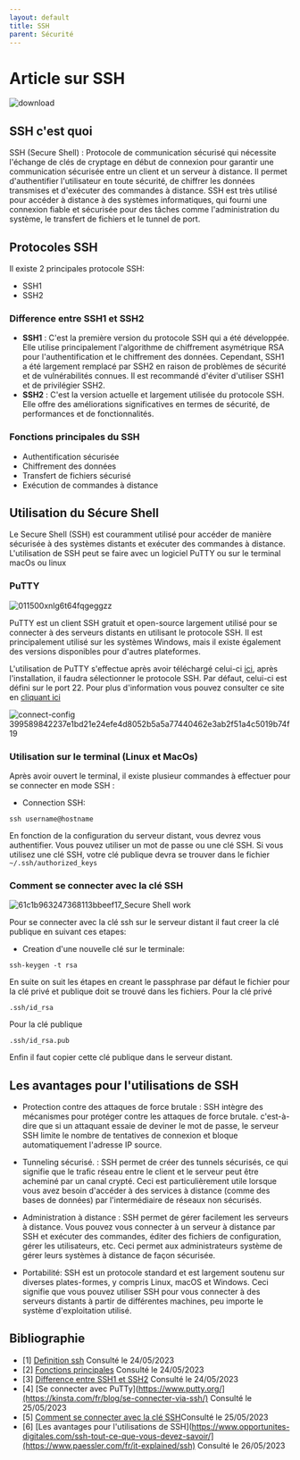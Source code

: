 ```yaml
---
layout: default
title: SSH
parent: Sécurité
---
```


# Article sur SSH
![download](https://github.com/HaAymar/Wiki-TI/assets/71372488/d67e13d1-c6d2-4202-958a-9b9b8283d461)

## SSH c'est quoi
SSH (Secure Shell) : Protocole de communication sécurisé qui nécessite l'échange de clés de cryptage en début de connexion pour garantir une communication sécurisée entre un client et un serveur à distance. Il permet d'authentifier l'utilisateur en toute sécurité, de chiffrer les données transmises et d'exécuter des commandes à distance. SSH est très utilisé pour accéder à distance à des systèmes informatiques, qui fourni une connexion fiable et sécurisée pour des tâches comme l'administration du système, le transfert de fichiers et le tunnel de port.

## Protocoles SSH
Il existe 2 principales protocole SSH:
- SSH1  
- SSH2  

### Difference entre SSH1 et SSH2
- <b>SSH1</b> : C'est la première version du protocole SSH qui a été développée. Elle utilise principalement l'algorithme de chiffrement asymétrique RSA pour l'authentification et le chiffrement des données. Cependant, SSH1 a été largement remplacé par SSH2 en raison de problèmes de sécurité et de vulnérabilités connues. Il est recommandé d'éviter d'utiliser SSH1 et de privilégier SSH2.
- <b>SSH2</b> : C'est la version actuelle et largement utilisée du protocole SSH. Elle offre des améliorations significatives en termes de sécurité, de performances et de fonctionnalités.
 
### Fonctions principales du SSH
- Authentification sécurisée
- Chiffrement des données 
- Transfert de fichiers sécurisé
- Exécution de commandes à distance 

## Utilisation du Sécure Shell
Le Secure Shell (SSH) est couramment utilisé pour accéder de manière sécurisée à des systèmes distants et exécuter des commandes à distance.
L'utilisation de SSH peut se faire avec un logiciel PuTTY ou sur le terminal macOs ou linux

### PuTTY 
![011500xnlg6t64fqgeggzz](https://github.com/HaAymar/Wiki-TI/assets/71372488/a37d7438-c048-4b4a-b085-317d4cf2ee23)

PuTTY est un client SSH gratuit et open-source largement utilisé pour se connecter à des serveurs distants en utilisant le protocole SSH. Il est principalement utilisé sur les systèmes Windows, mais il existe également des versions disponibles pour d'autres plateformes.

L'utilisation de PuTTY s'effectue après avoir téléchargé celui-ci [ici](https://www.putty.org/), après l'installation, il faudra sélectionner le protocole SSH. Par défaut, celui-ci est défini sur le port 22. 
Pour plus d'information vous pouvez consulter ce site en [cliquant ici](https://www.hostinger.fr/tutoriels/connexion-ssh-windows-putty)

![connect-config 399589842237e1bd21e24efe4d8052b5a5a77440462e3ab2f51a4c5019b74f19](https://github.com/HaAymar/Wiki-TI/assets/71372488/e1ffa45e-1abd-4610-bcfb-95f1a2fb9df6)

### Utilisation sur le terminal (Linux et MacOs)
Après avoir ouvert le terminal, il existe plusieur commandes à effectuer pour se connecter en mode SSH :
- Connection SSH: 
 ```
 ssh username@hostname
```
 En fonction de la configuration du serveur distant, vous devrez vous authentifier. Vous pouvez utiliser un mot de passe ou une clé SSH. Si vous utilisez une clé SSH, votre clé publique devra se trouver dans le fichier `~/.ssh/authorized_keys`

### Comment se connecter avec la clé SSH
![61c1b963247368113bbeef17_Secure Shell work](https://github.com/HaAymar/Wiki-TI/assets/71372488/bf0ed866-8e78-43eb-ad93-4301dffc07b2)

Pour se connecter avec la clé ssh sur le serveur distant il faut creer la clé publique en suivant ces etapes:
- Creation d'une nouvelle clé sur le terminale:
 ```
ssh-keygen -t rsa
```
En suite on suit les étapes en creant le passphrase par défaut le fichier pour la clé privé et publique doit se trouvé dans les fichiers.
Pour la clé privé
 ```
.ssh/id_rsa
```
Pour la clé publique
 ```
.ssh/id_rsa.pub
```
Enfin il faut copier cette clé publique dans le serveur distant.

## Les avantages pour l'utilisations de SSH 
- Protection contre des attaques de force brutale : SSH intègre des mécanismes pour protéger contre les attaques de force brutale. c'est-à-dire que si un attaquant essaie de deviner le mot de passe, le serveur SSH limite le nombre de tentatives de connexion et bloque automatiquement l'adresse IP source.

- Tunneling sécurisé. : SSH permet de créer des tunnels sécurisés, ce qui signifie que le trafic réseau entre le client et le serveur peut être acheminé par un canal crypté. Ceci est particulièrement utile lorsque vous avez besoin d'accéder à des services à distance (comme des bases de données) par l'intermédiaire de réseaux non sécurisés.

- Administration à distance : SSH permet de gérer facilement les serveurs à distance. Vous pouvez vous connecter à un serveur à distance par SSH et exécuter des commandes, éditer des fichiers de configuration, gérer les utilisateurs, etc. Ceci permet aux administrateurs système de gérer leurs systèmes à distance de façon sécurisée.

- Portabilité: SSH est un protocole standard et est largement soutenu sur diverses plates-formes, y compris Linux, macOS et Windows. Ceci signifie que vous pouvez utiliser SSH pour vous connecter à des serveurs distants à partir de différentes machines, peu importe le système d'exploitation utilisé.

## Bibliographie
- [1] [Definition ssh](https://fr.wikipedia.org/wiki/Secure_Shell) Consulté le 24/05/2023
- [2] [Fonctions principales](https://www.paessler.com/fr/it-explained/ssh) Consulté le 24/05/2023
- [3] [Difference entre SSH1 et SSH2](https://waytolearnx.com/2017/12/difference-entre-ssh1-et-ssh2.html#:~:text=SSH2%20n'est%20plus%20un,chiffrer%20les%20flux%20de%20donn%C3%A9es) Consulté le 24/05/2023
- [4] [Se connecter avec PuTTy](https://www.putty.org/](https://kinsta.com/fr/blog/se-connecter-via-ssh/) Consulté le 25/05/2023
- [5] [Comment se connecter avec la clé SSH](https://lecrabeinfo.net/se-connecter-en-ssh-par-echange-de-cles-ssh.html)Consulté le 25/05/2023
- [6] [Les avantages pour l'utilisations de SSH](https://www.opportunites-digitales.com/ssh-tout-ce-que-vous-devez-savoir/](https://www.paessler.com/fr/it-explained/ssh) Consulté le 26/05/2023

 
